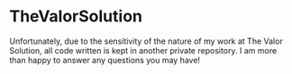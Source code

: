 # TheValorSolution
Unfortunately, due to the sensitivity of the nature of my work at The Valor Solution, all code written is kept in another private repository. I am more than happy to answer any questions you may have!
